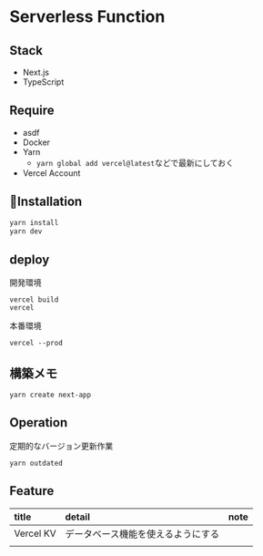 # Serverless Function

## Stack

- Next.js
- TypeScript

## Require
- asdf
- Docker
- Yarn
  - `yarn global add vercel@latest`などで最新にしておく
- Vercel Account

## 🚀Installation

```bash
yarn install
yarn dev
```

## deploy

開発環境
```shell
vercel build
vercel
```

本番環境
```shell
vercel --prod
```

## 構築メモ

```shell
yarn create next-app 
```

## Operation

定期的なバージョン更新作業
```shell
yarn outdated
```

## Feature

| title     | detail            |note|
|:----------|:------------------|:----|
| Vercel KV | データベース機能を使えるようにする ||
|           |                   ||




